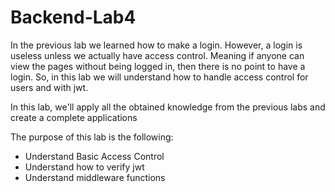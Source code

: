 # Backend-Lab4

In the previous lab we learned how to make a login. However, a login is useless unless we actually have access control. Meaning if anyone can view the pages without being logged in, then there is no point to have a login. So, in this lab we will understand how to handle access control for users and with jwt.

In this lab, we'll apply all the obtained knowledge from the previous labs and create a complete applications

The purpose of this lab is the following:
  - Understand Basic Access Control
  - Understand how to verify jwt
  - Understand middleware functions
